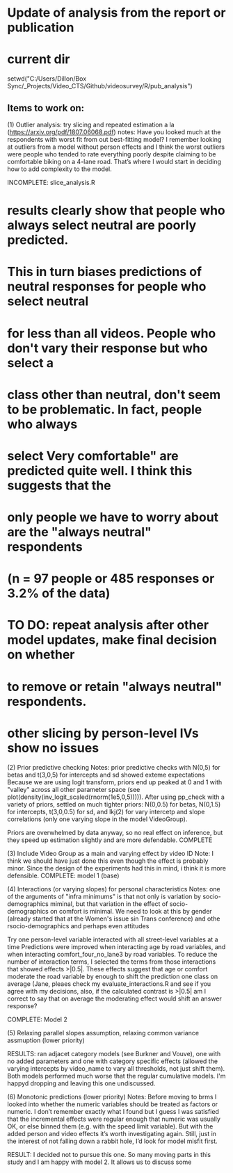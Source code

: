 # Update of analysis from the report or publication
# current dir
setwd("C:/Users/Dillon/Box Sync/_Projects/Video_CTS/Github/videosurvey/R/pub_analysis")
## Items to work on:

(1) Outlier analysis: try slicing and repeated estimation a la (https://arxiv.org/pdf/1807.06068.pdf)
notes:  Have you looked much at the respondents with worst fit from out best-fitting model? 
I remember looking at outliers from a model without person effects and I think the worst outliers were people 
who tended to rate everything poorly despite claiming to be comfortable biking on a 4-lane road. 
That’s where I would start in deciding how to add complexity to the model. 

INCOMPLETE: slice_analysis.R
# results clearly show that people who always select neutral are poorly predicted.
# This in turn biases predictions of neutral responses for people who select neutral
# for less than all videos. People who don't vary their response but who select a
# class other than neutral, don't seem to be problematic. In fact, people who always
# select Very comfortable" are predicted quite well. I think this suggests that the
# only people we have to worry about are the "always neutral" respondents
# (n = 97 people or 485 responses or 3.2% of the data)

# TO DO: repeat analysis after other model updates, make final decision on whether
# to remove or retain "always neutral" respondents.

# other slicing by person-level IVs show no issues

(2) Prior predictive checking
Notes: prior predictive checks with N(0,5) for betas and t(3,0,5) for intercepts and sd showed exteme expectations
Because we are using logit transform, priors end up peaked at 0 and 1 with "valley" across all other parameter space
(see plot(density(inv_logit_scaled(rnorm(1e5,0,5))))).
After using pp_check with a variety of priors, settled on much tighter priors: N(0,0.5) for betas, N(0,1.5) for intercepts,
t(3,0,0.5) for sd, and lkj(2) for vary intercetp and slope correlations (only one varying slope in the model VideoGroup).

Priors are overwhelmed by data anyway, so no real effect on inference, but they speed up estimation slightly and are more 
defendable.
COMPLETE

(3) Include Video Group as a main and varying effect by video ID
Note: I think we should have just done this even though the effect is probably minor. Since the design of
the experiments had this in mind, i think it is more defensible.
COMPLETE: model 1 (base)

(4) Interactions (or varying slopes) for personal characteristics
Notes: one of the arguments of "infra minimums" is that not only is variation by socio-demographics miminal, but that
variation in the effect of socio-demographics on comfort is minimal. We need to look at this by gender (already started that 
at the Women's issue sin Trans conference) and othe rsocio-demographics and perhaps even attitudes

Try one person-level variable interacted with all street-level variables at a time
Predictions were improved when interacting age by road variables, and when interacting comfort_four_no_lane3
by road variables. To reduce the number of interaction terms, I selected the terms from those interactions 
that showed effects >|0.5|. These effects suggest that age or comfort moderate the road variable by enough to
shift the prediction one class on average (Jane, pleaes check my evaluate_interactions.R and see if you agree with my decisions,
also, if the calculated contrast is >|0.5| am I correct to say that on average the moderating effect would shift an answer response?

COMPLETE: Model 2

(5) Relaxing parallel slopes assumption, relaxing common variance assmuption (lower priority)

RESULTS: ran adjacet category models (see Burkner and Vouve), one with no added parameters and one with category
specific effects (allowed the varying intercepts by video_name to vary all thresholds, not just shift them). Both models
performed much worse that the regular cumulative models. I'm happyd dropping and leaving this one undiscussed.

(6) Monotonic predictions (lower priority)
Notes: Before moving to brms I looked into whether the numeric variables should be treated as factors or numeric. 
I don’t remember exactly what I found but I guess I was satisfied that the incremental effects were regular enough that numeric was usually OK, 
or else binned them (e.g. with the speed limit variable). But with the added person and video effects it’s worth investigating again. 
Still, just in the interest of not falling down a rabbit hole, I’d look for model misfit first. 

RESULT: I decided not to pursue this one. So many moving parts in this study and I am happy with model 2. It allows us to discuss some 


